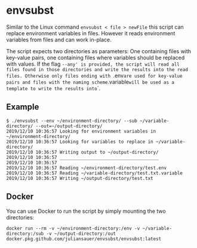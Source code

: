 # envsubst
Similar to the Linux command `envsubst < file > newFile` this script can replace environment variables in files.
However it reads environment variables from files and can work in-place.

The script expects two directories as parameters: One containing files with key-value pairs, one containing files where variables should be replaced with values.
If the flag `--any' is provided, the script will read all files found in those directories and write the results into the read files.
Otherwise only files ending with `.env` are used for key-value pairs and files with the naming scheme `<file>.variable` will be used as a template to write the results into `<file>`.

## Example
```
$ ./envsubst --env ~/environment-directory/ --sub ~/variable-directory/ --out=~/output-directory/
2019/12/10 10:36:57 Looking for environment variables in ~/environment-directory/
2019/12/10 10:36:57 Looking for variables to replace in ~/variable-directory/
2019/12/10 10:36:57 Writing output to ~/output-directory/
2019/12/10 10:36:57 _____________________________________
2019/12/10 10:36:57
2019/12/10 10:36:57 Reading ~/environment-directory/test.env
2019/12/10 10:36:57 Reading ~/variable-directory/test.txt.variable
2019/12/10 10:36:57 Writing ~/output-directory/test.txt
```

## Docker
You can use Docker to run the script by simply mounting the two directories:
```
docker run --rm -v ~/environment-directory:/env -v ~/variable-directory:/sub -v ~/output-directory:/out docker.pkg.github.com/juliansauer/envsubst/envsubst:latest
```
